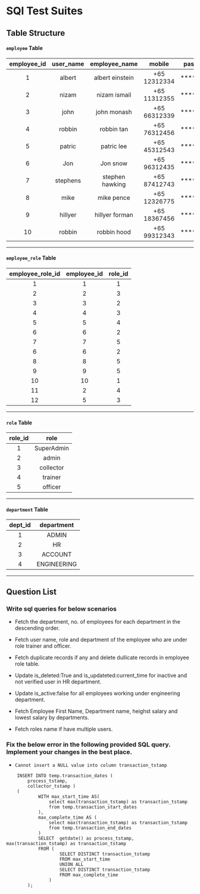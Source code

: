 # SQl Test Suites


## Table Structure

#### `employee` Table

| employee_id | user_name | employee_name | mobile | password | user_role_id | Dept_id | is_active | is_verified | Is_deleted | salary | created_at | updated_at
| :---: | :---: | :---: | :---: | :---: | :---: | :---: | :---: | :---: | :---: | :---: | :---: | :---: |
| 1	| albert | albert einstein    | +65 12312334 | ********* | 1 | 4 | True| True| False| 4920 |2021-03-24 02:06:52.404160| 2021-03-24 02:06:52.404160
| 2	| nizam  | nizam ismail 	| +65 11312355 | ********* | 2 | 2 | True | True | 	False | 6873 |2021-03-24 02:06:52.404160 | 2021-03-24 02:06:52.404160
| 3	| john	 | john monash   | +65 66312339 | ********* | 3 | 3 | True | True | 	False | 5487 |2021-03-24 02:06:52.404160 | 2021-03-24 02:06:52.404160
| 4	| robbin | robbin tan	| +65 76312456 | ********* | 4 | 3 | True | false |	False | 5596 |2021-04-24 02:06:52.404160 | 2021-04-26 02:06:52.404160
| 5	| patric | patric lee	| +65 45312543 | ********* | 5 | 4 | True | True | 	False | 4569 |2021-04-24 02:06:52.404160 | 2021-04-24 02:06:52.404160
| 6	| Jon    | Jon snow		| +65 96312435 | ********* | 6 | 2 | False | False |	False | 4676 |2021-04-24 02:06:52.404160 | 2021-04-24 02:06:52.404160
| 7	| stephens | stephen hawking	| +65 87412743 | ********* | 7 | 1 | True | True | 	False | 5735 |2021-05-24 02:06:52.404160 | 2021-05-48 02:06:52.404160
| 8	| mike   | mike pence		| +65 12326775 | ********* | 8 | 1 | True | True | 	False | 3934 |2021-05-24 02:06:52.404160 | 2021-05-27 02:06:52.404160
| 9	| hillyer| hillyer forman	| +65 18367456 | ********* | 9 | 3 | False | True | 	False | 7743 |2021-05-24 02:06:52.404160 | 2021-05-29 02:06:52.404160
|10	| robbin | robbin hood	| +65 99312343 | ********* | 10 | 4| True | True | 	False | null |2021-05-24 02:06:52.404160 | 2021-05-24 02:06:52.404160
___
#### `employee_role` Table

| employee_role_id | employee_id | role_id |
| :---: | :---: | :---: |
|1	| 1	| 1
|2	| 2	| 3
|3	| 3	| 2
|4	| 4	| 3
|5	| 5	| 4
|6	| 6	| 2
|7	| 7	| 5
|6	| 6	| 2
|8	| 8	| 5
|9	| 9	| 5
|10	| 10| 1
|11	| 2	| 4
|12	| 5	| 3
___
#### `role` Table

| role_id | role |
| :---: | :---: | 
|1	| SuperAdmin
|2	| admin
|3	| collector
|4	| trainer
|5	| officer
___
#### `department` Table

| dept_id | department |
| :---: | :---: | 
|1  | ADMIN
|2	| HR
|3	| ACCOUNT
|4	| ENGINEERING
___

## Question List

### Write sql queries for below scenarios

 - Fetch the department, no. of employees for each department in the descending order.

 - Fetch user name, role and department of the employee who are under role trainer and officer.

 - Fetch duplicate records if any and delete dullicate records in employee role table.

 - Update is_deleted:True and is_updateted:current_time for inactive and not verified user in HR department.

 - Update is_active:false for all employees working under engineering department.

 - Fetch Employee First Name, Department name, heighst salary and lowest salary by departments.

 - Fetch roles name if have multiple users.


### Fix the below error in the following provided SQL query. Implement your changes in the best place.

 - `Cannot insert a NULL value into column transaction_tstamp` 

```
    INSERT INTO temp.transaction_dates (
        process_tstamp,
        collector_tstamp )
    (
            WITH max_start_time AS(
                select max(transaction_tstamp) as transaction_tstamp
                from temp.transaction_start_dates
            ),
            max_complete_time AS (
                select max(transaction_tstamp) as transaction_tstamp
                from temp.transaction_end_dates
            )
            SELECT  getdate() as process_tstamp, max(transaction_tstamp) as transaction_tstamp
            FROM (
                    SELECT DISTINCT transaction_tstamp
                    FROM max_start_time
                    UNION ALL
                    SELECT DISTINCT transaction_tstamp
                    FROM max_complete_time
                )
        );
```